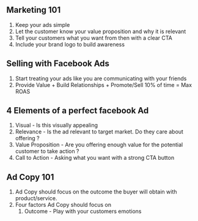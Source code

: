 
## Marketing 101

1. Keep your ads simple
2. Let the customer know your value proposition and why it is relevant
3. Tell your customers what you want from then with a clear CTA
4. Include your brand logo to build awareness

## Selling with Facebook Ads
1. Start treating your ads like you are communicating with your friends
2. Provide Value + Build Relationships + Promote/Sell 10% of time = Max ROAS

## 4 Elements of a perfect facebook Ad
1. Visual - Is this visually appealing
2. Relevance - Is the ad relevant to target market. Do they care about offering ?
3. Value Proposition - Are you offering enough value for the potential customer to take action ?
4. Call to Action - Asking what you want with a strong CTA button

## Ad Copy 101
1. Ad Copy should focus on the outcome the buyer will obtain with product/service.
2. Four factors Ad Copy should focus on
	1. Outcome - Play with your customers emotions
